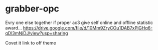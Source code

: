 # grabber-opc
Evry one else together if proper ac3 give self online and offline statistic award...
https://drive.google.com/file/d/10Mm9ZryCOu1DAB7xPjGHq6-qDl3mNiDJ/view?usp=sharing

Covet it link to off theme
